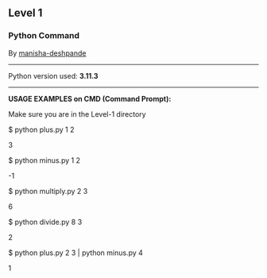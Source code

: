 <h2><b>Level 1</b></h2>
<h3>
Python Command
</h3>
By <u>manisha-deshpande</u>
<hr>
Python version used: <b>3.11.3</b>
<hr>
<b>USAGE EXAMPLES on CMD (Command Prompt):</b>
<p>Make sure you are in the Level-1 directory</p>
<p>$ python plus.py 1 2</p>
3
<p></p>
<p>$ python minus.py 1 2</p>
-1
<p></p>
<p>$ python multiply.py 2 3</p>
6
<p></p>
<p>$ python divide.py 8 3</p>
2
<p></p>
<p>$  python plus.py 2 3 | python minus.py 4</p>
1
<p></p>